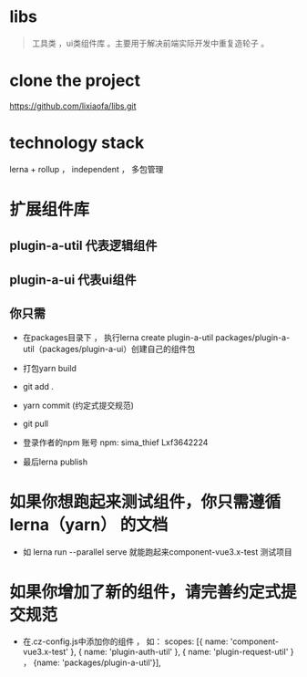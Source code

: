 <!--
 * @Descripttion: 
 * @Date: 2021-07-01 16:49:44
 * @LastEditors: 司马老贼
 * @LastEditTime: 2021-07-22 19:45:21
 * @Author: Sima thief
-->
# libs
> 工具类 ，ui类组件库 。主要用于解决前端实际开发中重复造轮子 。

# clone the project
https://github.com/lixiaofa/libs.git


# technology stack
lerna + rollup ， independent  ， 多包管理

# 扩展组件库 
## plugin-a-util 代表逻辑组件
## plugin-a-ui 代表ui组件

## 你只需

+ 在packages目录下 ，  执行lerna create plugin-a-util packages/plugin-a-util（packages/plugin-a-ui）创建自己的组件包
+ 打包yarn build
+ git add .
+ yarn commit (约定式提交规范)

+ git pull
+ 登录作者的npm 账号
npm:
sima_thief
Lxf3642224

+ 最后lerna publish

# 如果你想跑起来测试组件，你只需遵循lerna（yarn） 的文档

+ 如 lerna run --parallel serve  就能跑起来component-vue3.x-test 测试项目


# 如果你增加了新的组件，请完善约定式提交规范

+ 在.cz-config.js中添加你的组件 ， 如： scopes: [{ name: 'component-vue3.x-test' }, { name: 'plugin-auth-util' }, { name: 'plugin-request-util' } ， {name: 'packages/plugin-a-util'}],








